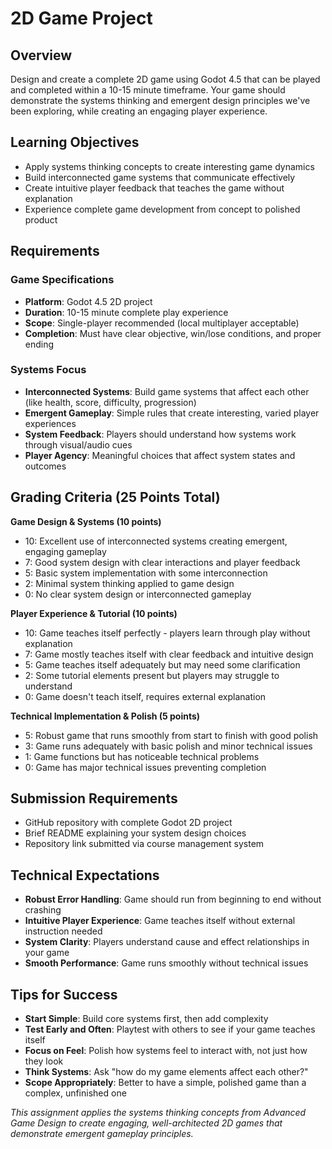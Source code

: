 # 2D Game Project

## Overview
Design and create a complete 2D game using Godot 4.5 that can be played and completed within a 10-15 minute timeframe. Your game should demonstrate the systems thinking and emergent design principles we've been exploring, while creating an engaging player experience.

## Learning Objectives
- Apply systems thinking concepts to create interesting game dynamics
- Build interconnected game systems that communicate effectively
- Create intuitive player feedback that teaches the game without explanation
- Experience complete game development from concept to polished product

## Requirements

### Game Specifications
- **Platform**: Godot 4.5 2D project
- **Duration**: 10-15 minute complete play experience
- **Scope**: Single-player recommended (local multiplayer acceptable)
- **Completion**: Must have clear objective, win/lose conditions, and proper ending

### Systems Focus
- **Interconnected Systems**: Build game systems that affect each other (like health, score, difficulty, progression)
- **Emergent Gameplay**: Simple rules that create interesting, varied player experiences
- **System Feedback**: Players should understand how systems work through visual/audio cues
- **Player Agency**: Meaningful choices that affect system states and outcomes

## Grading Criteria (25 Points Total)

**Game Design & Systems (10 points)**
- 10: Excellent use of interconnected systems creating emergent, engaging gameplay
- 7: Good system design with clear interactions and player feedback
- 5: Basic system implementation with some interconnection
- 2: Minimal system thinking applied to game design
- 0: No clear system design or interconnected gameplay

**Player Experience & Tutorial (10 points)**
- 10: Game teaches itself perfectly - players learn through play without explanation
- 7: Game mostly teaches itself with clear feedback and intuitive design
- 5: Game teaches itself adequately but may need some clarification
- 2: Some tutorial elements present but players may struggle to understand
- 0: Game doesn't teach itself, requires external explanation

**Technical Implementation & Polish (5 points)**
- 5: Robust game that runs smoothly from start to finish with good polish
- 3: Game runs adequately with basic polish and minor technical issues
- 1: Game functions but has noticeable technical problems
- 0: Game has major technical issues preventing completion

## Submission Requirements
- GitHub repository with complete Godot 2D project
- Brief README explaining your system design choices
- Repository link submitted via course management system

## Technical Expectations
- **Robust Error Handling**: Game should run from beginning to end without crashing
- **Intuitive Player Experience**: Game teaches itself without external instruction needed
- **System Clarity**: Players understand cause and effect relationships in your game
- **Smooth Performance**: Game runs smoothly without technical issues

## Tips for Success
- **Start Simple**: Build core systems first, then add complexity
- **Test Early and Often**: Playtest with others to see if your game teaches itself
- **Focus on Feel**: Polish how systems feel to interact with, not just how they look
- **Think Systems**: Ask "how do my game elements affect each other?"
- **Scope Appropriately**: Better to have a simple, polished game than a complex, unfinished one

*This assignment applies the systems thinking concepts from Advanced Game Design to create engaging, well-architected 2D games that demonstrate emergent gameplay principles.*